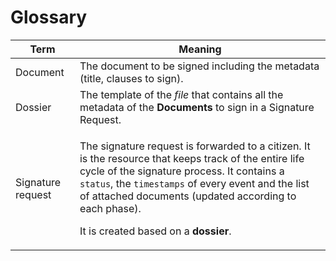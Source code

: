 # Glossary

| Term| Meaning|
|----------|----------|
| Document| The document to be signed including the metadata (title, clauses to sign).|
| Dossier| The template of the _file_ that contains all the metadata of the **Documents** to sign in a Signature Request.|
| Signature request| <p>The signature request is forwarded to a citizen. It is the resource that keeps track of the entire life cycle of the signature process. It contains a <code>status</code>, the <code>timestamps</code> of every event and the list of attached documents (updated according to each phase).</p><p>It is created based on a <strong>dossier</strong>.</p>|

